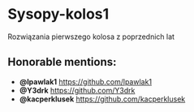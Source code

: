 # Sysopy-kolos1
Rozwiązania pierwszego kolosa z poprzednich lat

## Honorable mentions:
- **@lpawlak1** https://github.com/lpawlak1
- **@Y3drk** https://github.com/Y3drk
- **@kacperklusek** https://github.com/kacperklusek
